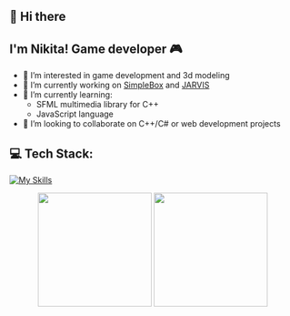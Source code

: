## 👋 Hi there
## I'm Nikita! Game developer 🎮
- 👀 I’m interested in game development and 3d modeling
- 🔭 I’m currently working on [SimpleBox](https://github.com/NikitaByte/SimpleBox) and [JARVIS](https://github.com/NikitaByte/JARVIS)
- 🌱 I’m currently learning:
  - SFML multimedia library for С++
  - JavaScript language
- 🤝 I’m looking to collaborate on C++/C# or web development projects

## 💻 Tech Stack:

[![My Skills](https://skillicons.dev/icons?i=c,cpp,cs,py,html,css,js,git,github,dotnet,cmake)](https://skillicons.dev)

<p align="center">

  <img height=200 align="center" src="https://github-readme-stats.vercel.app/api?username=NikitaByte&show_icons=true&theme=radical" />
  <img height=200 align="center" src="https://github-readme-stats.vercel.app/api/top-langs?username=NikitaByte&layout=compact&langs_count=8&show_icons=true&theme=radical&card_width=320" />
  
</p>
